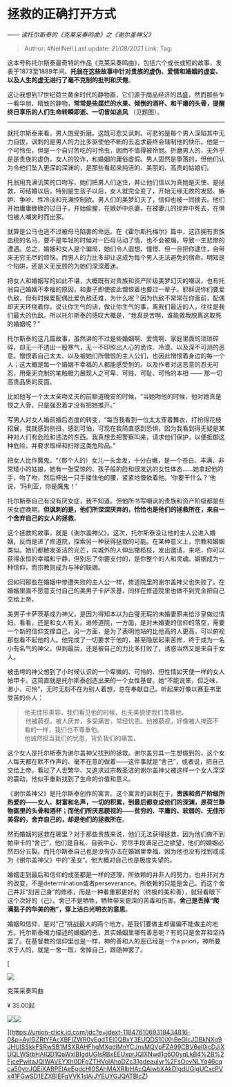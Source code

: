 # 拯救的正确打开方式 
*—— 读托尔斯泰的《克莱采奏鸣曲》之《谢尔盖神父》*

> Author: #NellNell 
> Last update: *21/08/2021* 
> Link:
> Tag: 

这本号称托尔斯泰最奇特的作品《克莱采奏鸣曲》，包括六个或长或短的故事，发表于1873至1889年间。**托翁在这些故事中针对贵族的虚伪、爱情和婚姻的虚妄、以及人生的虚无进行了毫不克制的批判和厌倦**。

  

这让我想到17世纪荷兰黄金时代的静物画，它们源于商品经济的昌盛，然而那些乍一看华丽、精致的静物，**常常是些腐烂的水果、倾倒的酒杯、和干瘪的头骨，提醒终日享乐的人们生命转瞬即逝、一切皆如追风** （见题图）。

---

就托尔斯泰来看，男人饱受折磨。这既可悲又讽刺。可悲的是每个男人深陷其中无力自拔，讽刺的是男人的力比多驱使他不断的去追求最终会辖制他的快乐。他是一个可怜虫，但是一个自讨苦吃的可怜虫，因而不值得被怜悯。折磨男人的，无外乎是是贵族的虚伪，女人的狡诈，和婚姻的庸俗虚假。男人固然是堕落的，但他们认为令他们坠入更深的深渊的，是那些看起来纯洁的、美丽的、高贵的姑娘们。

  

托翁用充满讥笑的口吻写，她们把男人们迷住，并让他们信以为真她是天使、是拯救，可结婚以后，特别是生孩子以后，女人就完全变了，开始无缘无故的发怒、嫉妒、争吵、性冷淡和充满控制欲。男人们的美梦幻灭了，信仰也被一同掳去。他们开始庸庸碌碌的过日子，开始偷腥，在嫉妒中杀妻，在被妻儿的抛弃中死去，在惧怕被人嘲笑时而出家。

  

就算是公马也逃不过被母马陷害的命运。在《霍尔斯托梅尔》篇中，这匹拥有贵族血统的名马，要不是年轻的时候对一匹母马动了情，也不会被煽，导致一生悲惨的遭遇。总之，婚姻和女人是个骗局，她们令人遐想、憧憬、但一旦把你逮住，会带来无穷无尽的烦恼。而男人的力比多却让这成为每个男人无法避免的宿命。明知是个陷阱，还是义无反顾的为她们深深着迷。

  

把女人和婚姻写的如此不堪，大概既有对贵族和资产阶级美梦幻灭的嘲讽，也有托翁自己婚姻不幸福的原因，和妻子即使彼此憎恨着也要过一辈子。耶稣说你们要爱仇敌，但有时候爱配偶比爱仇敌还难，为什么呢？因为仇敌不常常在你面前，配偶却天天环绕着你，说让你生气的话，做让你生气的事，离我们最近的人，往往是我们最大的仇敌。所以托尔斯泰的感叹大概是，“我真是苦啊，谁能救我脱离这取死的婚姻呢？”

  

托尔斯泰的这几篇故事，虽然讲的不过是些婚姻啊、爱情啊、家庭里面的琐琐碎碎，却无一不透出一股寒气，无一不印照出人心的诡诈、冷漠、以及深不可测的恶意。憎恨着自己太太、以及被她们所憎恨的主人公们，也因此憎恨着身边的每一个人；这大概是每一个婚姻不幸福的人都能感受到的。以及作者对这恶意的忍无可忍，用毫无克制的笔触极力展现人之可卑、可贱、可耻、可怜的本相 —— 那一切高贵品质的反面。

  

比如他写一个太太亲吻丈夫的前额道晚安的时候，“当她吻他的时候，他对她真是恨之入骨，只是强忍着才没有把她推开。”

  

写男人对女人婚前婚后态度的转变，“每当我看到一位太太穿着舞衣，打扮得花枝招展，我就感到别扭，感到可怕，可现在我简直感到恐惧，因为我看到得无疑是某种对人们有危险和违法的东西。我真想去把警察叫来，请求他们保护，以便抵御这种危险，并要求取缔和扫除这类危险品。”

  

把女人比作魔鬼，“（那个人的）女儿一头金发，十分白嫩，是一个苍白、丰满、非常矮小的姑娘，她有一张受惊的、孩子般的脸和很发达的女性体态……她拿起他的手，吻了吻，然后伸出一只手搂住他的腰，紧紧地偎依着他。‘你要干什么？’他说，‘玛利亚，你是魔鬼！’

  

托尔斯泰自己有没有厌女症，我不知道。但他所书写嘲讽的贵族和资产阶级都是些厌女症晚期。**但讽刺的是，他们所深深厌弃的，恰恰也是他们的拯救所在，来自一个舍弃自己的女人的拯救**。

  

这个拯救的故事，就是《谢尔盖神父》。这次，托尔斯泰没让他的主人公进入婚姻，反而是进了修道院，探索另一种获得拯救的可能。在某种意义上，宗教和婚姻类似。她们都散发圣洁的光芒，向城外的人伸出橄榄枝，发出邀请，来吧，你可以获得永恒的幸福和宁静，但别忘了你要支付的，是你整个的人和灵魂。婚姻成为一种信仰，而宗教则成为与神的联姻。

  

但如同那些在婚姻中惨遭失败的主人公一样，修道院里的谢尔盖神父也失败了。在婚姻里面不愿意支付自己的美男子卡萨茨基，同样在修道院里也做不到完全把自己交给上帝。

  

美男子卡萨茨基成为神父，是因为得知本以为白璧无瑕的未婚妻原来给沙皇做过情妇，看看，还是和女人有关。进修道院，一方面，是对未婚妻的信仰的落空，需要一个新的信仰支撑自己，另一方面，是为了表明他站的比他高的人更高，可以俯视那些看不起他的人。他完成了一切要求于他的，甚至隐居起来苦修，终于成为一名小有名气的神父。但到最后，还是被自己的力比多打败了，诱惑当然又是来自于女人。

  

被击垮的神父想到了小时候认识的一个卑微的、可怜的、但性情如天使一样的女人帕申卡。这简直就是托尔斯泰创造出来的一个女性基督。她“不能说笨，但乏味，渺小，可怜”，无时无刻不在为别人着想，总在奉献自己。听起来好像以赛亚书里受苦的仆人：

  

> 他无佳形美容，我们看见他的时候，也无美貌使我们羡慕他。  
>  他被藐视，被人厌弃，多受痛苦，常经忧患。他被藐视，好像被人掩面不看的一样，我们也不尊重他。  
> 他诚然担当我们的忧患，背负我们的痛苦，

  

这个女人是托尔斯泰为谢尔盖神父找到的拯救。谢尔盖穷其一生想做到的，这个女人每天都在默不作声的、毫不在意的做着——这件事就是“舍己”，或者说，把自己交给上帝。看过了人世繁华、又追求过宗教圣洁的谢尔盖神父被这样一个女人深深的震动，他似乎重新找到了生命的价值和意义。

  

《谢尔盖神父》是托尔斯泰创作的寓言。这个寓言的讽刺在于，**贵族和资产阶级所热爱的——女人、财富和名声，一切的积累，到最后都变成他们的深渊，是荷兰静物画里的头骨和酒杯；而他们所厌恶藐视的——贫穷的、平庸的、软弱的、无佳形美容的，舍弃自己的，却是他们的拯救所在**。

  

然而婚姻的拯救在哪里？对于那些贵族来说，他们无法获得拯救，因为他们做不到帕申卡的“舍己”，他们是自私、自我中心、穷尽手段满足己之欲望，他们的婚姻必然四分五裂。而托尔斯泰自己也是没有办法在婚姻里幸福，因为他也没有找到或成为《谢尔盖神父》中的“圣女”。他大概对自己也是极度失望的。

  

婚姻走到最后和信仰的成圣都是一样的道理，所依赖的并非人的努力，也并非对方的改变，不是determination或者perseverance。所依赖的只能是舍己。而这个舍己并非“刻苦己身”的修练，而是一种看重那更好的（终极的美和善），就轻看眼下这个次好的（己）。舍己不是牺牲，牺牲带来更深的苦毒和伤害。**舍己是丢掉“爬满虱子的华美的袍”，穿上洁白光明衣的意思**。

  

婚姻和信仰，是对“己”挑战最大的两个地方，是我们要做主却偏偏不能做主的地方。托尔斯泰竭力描述的婚姻的恶，其实婚姻里哪有善恶呢？有的只是舍弃和坚持罢了。在基督教的信仰里也是一样，神的善和人的恶已经是一个a priori，神所要求于人的，就是一舍一取，舍掉自己，跟随神罢了。

[

![](https://pic1.zhimg.com/v2-c51dd54dc3ac68e14f3c1cd02491d5ae_720w.jpg?source=b555e01d)

克莱采奏鸣曲

¥ 35.00起

![](https://zhihu-live.zhimg.com/namespace_1001/static/20210302/49ab350f2a978c498a772cca64bed957.png)![](https://zhihu-live.zhimg.com/namespace_1001/static/20210302/241545a9b1f94a0a9673708a20912fd1.png)







](https://union-click.jd.com/jdc?e=jdext-1184761069318434816-0&p=AyIGZRtYFAcXBFIZWR0yEgdTEl0QBxY3EUQDS10iXhBeGlcJDBkNXg9JHUlSSkkFSRwSB1MSXRAHFhgMXgdIMnYCJnsMQVpFZA99CBV6el0icDJiXUQLWStbHAIQD1QaWxIBIgdUGlsRBxEEUxprJQIXNwd1g6O0yqLkB4%2B%2FjcePwitaJQIWAVEYXh0DFgZTHVolAhoDZc31gdeauIyr%2FsOovNLYq46cqca50ytrJQEiXABPElAeEgdcHl0SAhMAXRlbHAcQAlwbXAkDIgdUGlgUCxcPVx41FGwSD1EZXBIEFgVVK1slAiJYEUYGJQATBlcZ)